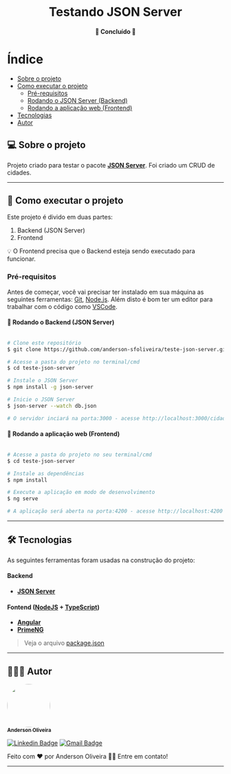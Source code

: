 

<h1 align="center">
     Testando JSON Server
</h1>

<!-- <p align="center">
  <img alt="GitHub language count" src="https://img.shields.io/github/languages/count/tgmarinho/README-ecoleta?color=%2304D361">

  <img alt="Repository size" src="https://img.shields.io/github/repo-size/tgmarinho/README-ecoleta">
  
  <a href="https://github.com/tgmarinho/README-ecoleta/commits/master">
    <img alt="GitHub last commit" src="https://img.shields.io/github/last-commit/tgmarinho/README-ecoleta">
  </a>

  <a href="https://github.com/tgmarinho/README-ecoleta/stargazers">
    <img alt="Stargazers" src="https://img.shields.io/github/stars/tgmarinho/README-ecoleta?style=social">
  </a>

  <a href="https://rocketseat.com.br">
    <img alt="Feito pela Rocketseat" src="https://img.shields.io/badge/feito%20por-Rocketseat-%237519C1">
  </a>
</p> -->

<h4 align="center">
	🚧 Concluído 🚧
</h4>

Índice
=================
<!--ts-->
   * [Sobre o projeto](#-sobre-o-projeto)
   * [Como executar o projeto](#-como-executar-o-projeto)
     * [Pré-requisitos](#pré-requisitos)
     * [Rodando o JSON Server (Backend)](#user-content--rodando-o-backend-json-server)
     * [Rodando a aplicação web (Frontend)](#user-content--rodando-a-aplicação-web-frontend)
   * [Tecnologias](#-tecnologias)
   * [Autor](#-autor)
<!--te-->


## 💻 Sobre o projeto

Projeto criado para testar o pacote [__JSON Server__](https://www.npmjs.com/package/json-server). Foi criado um CRUD de cidades.

---

## 🚀 Como executar o projeto

Este projeto é divido em duas partes:
1. Backend (JSON Server)
2. Frontend

💡 O Frontend precisa que o Backend esteja sendo executado para funcionar.

### Pré-requisitos

Antes de começar, você vai precisar ter instalado em sua máquina as seguintes ferramentas:
[Git](https://git-scm.com), [Node.js](https://nodejs.org/en/). 
Além disto é bom ter um editor para trabalhar com o código como [VSCode](https://code.visualstudio.com/).

#### 🎲 Rodando o Backend (JSON Server)

```bash

# Clone este repositório
$ git clone https://github.com/anderson-sfoliveira/teste-json-server.git

# Acesse a pasta do projeto no terminal/cmd
$ cd teste-json-server

# Instale o JSON Server
$ npm install -g json-server

# Inicie o JSON Server
$ json-server --watch db.json

# O servidor inciará na porta:3000 - acesse http://localhost:3000/cidades

```

#### 🧭 Rodando a aplicação web (Frontend)

```bash

# Acesse a pasta do projeto no seu terminal/cmd
$ cd teste-json-server

# Instale as dependências
$ npm install

# Execute a aplicação em modo de desenvolvimento
$ ng serve

# A aplicação será aberta na porta:4200 - acesse http://localhost:4200

```

---

## 🛠 Tecnologias

As seguintes ferramentas foram usadas na construção do projeto:

#### **Backend**

-   **[JSON Server](https://www.npmjs.com/package/json-server)**

#### **Fontend**  ([NodeJS](https://nodejs.org/en/)  +  [TypeScript](https://www.typescriptlang.org/))

-   **[Angular](https://angular.io/)**
-   **[PrimeNG](https://www.primefaces.org/primeng/showcase/#/)**

> Veja o arquivo  [package.json](https://github.com/anderson-sfoliveira/teste-json-server/blob/master/package.json)


---

## 👨🏽‍💻 Autor

<a href="https://www.linkedin.com/in/anderson-sfoliveira/">
 <img style="border-radius: 50%;" src="https://avatars.githubusercontent.com/u/2175235?s=400&u=432d3456eb62f2df111abdccd667976321f6f74a&v=4" width="100px;" alt=""/>
 <br />
 <sub><b>Anderson Oliveira</b></sub></a> <a href="https://www.linkedin.com/in/anderson-sfoliveira/" title="Anderson Oliveira"></a>
 <br />

[![Linkedin Badge](https://img.shields.io/badge/-Anderson-blue?style=flat-square&logo=Linkedin&logoColor=white&link=https://www.linkedin.com/in/anderson-sfoliveira/)](https://www.linkedin.com/in/anderson-sfoliveira/) 
[![Gmail Badge](https://img.shields.io/badge/-anderson.sfoliveira@gmail.com-c14438?style=flat-square&logo=Gmail&logoColor=white&link=mailto:anderson.sfoliveira@gmail.com)](mailto:anderson.sfoliveira@gmail.com)

Feito com ❤️ por Anderson Oliveira 👋🏽 Entre em contato!

---
